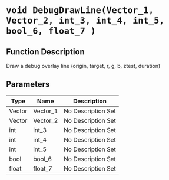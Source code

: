 # `void DebugDrawLine(Vector_1, Vector_2, int_3, int_4, int_5, bool_6, float_7 )`
## Function Description
Draw a debug overlay line (origin, target, r, g, b, ztest, duration)
## Parameters
Type|Name|Description
--|--|--
Vector|Vector_1|No Description Set
Vector|Vector_2|No Description Set
int|int_3|No Description Set
int|int_4|No Description Set
int|int_5|No Description Set
bool|bool_6|No Description Set
float|float_7|No Description Set
